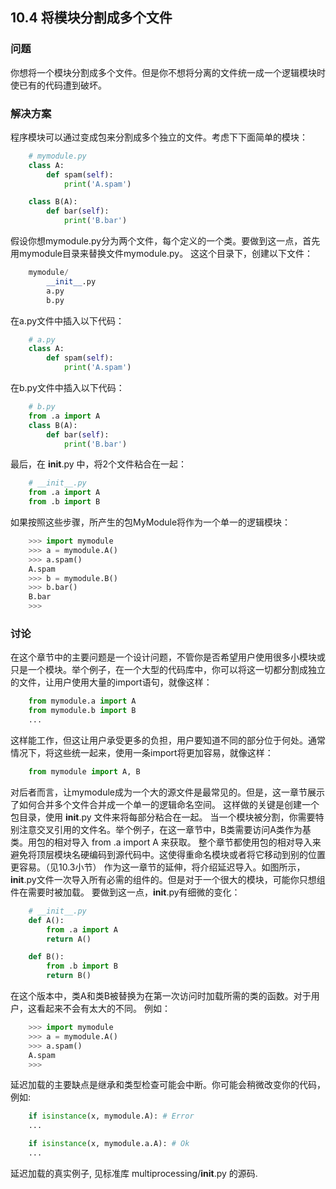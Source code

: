 ## 10.4 将模块分割成多个文件 ##
### 问题 ###
你想将一个模块分割成多个文件。但是你不想将分离的文件统一成一个逻辑模块时使已有的代码遭到破坏。
### 解决方案 ###
程序模块可以通过变成包来分割成多个独立的文件。考虑下下面简单的模块：
```python
    # mymodule.py
    class A:
        def spam(self):
            print('A.spam')

    class B(A):
        def bar(self):
            print('B.bar')

```
假设你想mymodule.py分为两个文件，每个定义的一个类。要做到这一点，首先用mymodule目录来替换文件mymodule.py。
这这个目录下，创建以下文件：
```python
    mymodule/
        __init__.py
        a.py
        b.py

```
在a.py文件中插入以下代码：
```python
    # a.py
    class A:
        def spam(self):
            print('A.spam')

```
在b.py文件中插入以下代码：
```python
    # b.py
    from .a import A
    class B(A):
        def bar(self):
            print('B.bar')

```
最后，在 __init__.py 中，将2个文件粘合在一起：
```python
    # __init__.py
    from .a import A
    from .b import B

```
如果按照这些步骤，所产生的包MyModule将作为一个单一的逻辑模块：
```python
    >>> import mymodule
    >>> a = mymodule.A()
    >>> a.spam()
    A.spam
    >>> b = mymodule.B()
    >>> b.bar()
    B.bar
    >>>

```
### 讨论 ###
在这个章节中的主要问题是一个设计问题，不管你是否希望用户使用很多小模块或只是一个模块。举个例子，在一个大型的代码库中，你可以将这一切都分割成独立的文件，让用户使用大量的import语句，就像这样：
```python
    from mymodule.a import A
    from mymodule.b import B
    ...

```
这样能工作，但这让用户承受更多的负担，用户要知道不同的部分位于何处。通常情况下，将这些统一起来，使用一条import将更加容易，就像这样：
```python
    from mymodule import A, B

```
对后者而言，让mymodule成为一个大的源文件是最常见的。但是，这一章节展示了如何合并多个文件合并成一个单一的逻辑命名空间。
这样做的关键是创建一个包目录，使用 __init__.py 文件来将每部分粘合在一起。
当一个模块被分割，你需要特别注意交叉引用的文件名。举个例子，在这一章节中，B类需要访问A类作为基类。用包的相对导入 from .a import A 来获取。
整个章节都使用包的相对导入来避免将顶层模块名硬编码到源代码中。这使得重命名模块或者将它移动到别的位置更容易。（见10.3小节）
作为这一章节的延伸，将介绍延迟导入。如图所示，__init__.py文件一次导入所有必需的组件的。但是对于一个很大的模块，可能你只想组件在需要时被加载。
要做到这一点，__init__.py有细微的变化：
```python
    # __init__.py
    def A():
        from .a import A
        return A()

    def B():
        from .b import B
        return B()

```
在这个版本中，类A和类B被替换为在第一次访问时加载所需的类的函数。对于用户，这看起来不会有太大的不同。
例如：
```python
    >>> import mymodule
    >>> a = mymodule.A()
    >>> a.spam()
    A.spam
    >>>

```
延迟加载的主要缺点是继承和类型检查可能会中断。你可能会稍微改变你的代码，例如:
```python
    if isinstance(x, mymodule.A): # Error
    ...

    if isinstance(x, mymodule.a.A): # Ok
    ...

```
延迟加载的真实例子, 见标准库 multiprocessing/__init__.py 的源码.
